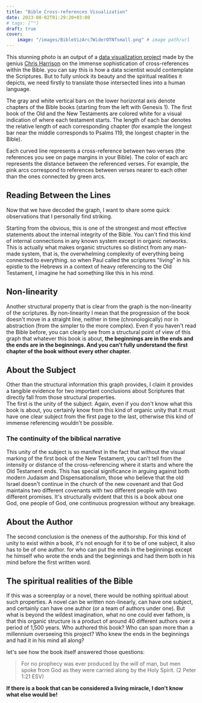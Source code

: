 ```yaml
---
title: "Bible Cross-references Visualization"
date: 2023-08-02T01:29:20+03:00
# tags: [""]
draft: true
cover:
    image: "/images/BibleVizArc7WiderOTNTsmall.png" # image path/url
---
```


This stunning photo is an output of a [data visualization project](https://www.chrisharrison.net/index.php/Visualizations/BinbleViz) made by the genius [Chris Harrison](https://www.chrisharrison.net/index.php) on the immense sophistication of cross-references within the Bible. you can say this is how a data scientist would contemplate the Scriptures. But to fully unlock its beauty and the spiritual realities it depicts, we need firstly to translate those intersected lines into a human language.

The gray and white vertical bars on the lower horizontal axis denote chapters of the Bible books (starting from the left with Genesis 1). The first book of the Old and the New Testaments are colored white for a visual indication of where each testament starts. The length of each bar denotes the relative length of each corresponding chapter (for example the longest bar near the middle corresponds to Psalms 119, the longest chapter in the Bible).

Each curved line represents a cross-reference between two verses (the references you see on page margins in your Bible). The color of each arc represents the distance between the referenced verses. For example, the pink arcs correspond to references between verses nearer to each other than the ones connected by green arcs.

## Reading Between the Lines
Now that we have decoded the graph, I want to share some quick observations that I personally find striking.

Starting from the obvious, this is one of the strongest and most effective statements about the internal integrity of the Bible. You can't find this kind of internal connections in any known system except in organic networks. This is actually what makes organic structures so distinct from any man-made system, that is, the overwhelming complexity of everything being connected to everything. so when Paul called the scriptures "*living*" in his epistle to the Hebrews in a context of heavy referencing to the Old Testament, I imagine he had something like this in his mind.

## Non-linearity
Another structural property that is clear from the graph is the non-linearity of the scriptures. By non-linearity I mean that the progression of the book doesn't move in a straight line, neither in time (chronologically) nor in abstraction (from the simpler to the more complex). Even if you haven't read the Bible before, you can clearly see from a structural point of view of this graph that whatever this book is about, **the beginnings are in the ends and the ends are in the beginnings. And you can't fully understand the first chapter of the book without every other chapter.** 

## About the Subject
Other than the structural information this graph provides, I claim it provides a tangible evidence for two important conclusions about Scriptures that directly fall from those structural properties.  
The first is the unity of the subject. Again, even if you don't know what this book is about, you certainly know from this kind of organic unity that it must have one clear subject from the first page to the last, otherwise this kind of immense referencing wouldn't be possible.

### The continuity of the biblical narrative
This unity of the subject is so manifest in the fact that without the visual marking of the first book of the New Testament, you can't tell from the intensity or distance of the cross-referencing where it starts and where the Old Testament ends. This has special significance in arguing against both modern Judaism and Dispensationalism, those who believe that the old Israel doesn't continue in the church of the new covenant and that God maintains two different covenants with two different people with two different promises. It's structurally evident that this is a book about one God, one people of God, one continuous progression without any breakage.

## About the Author
The second conclusion is the oneness of the authorship. For this kind of unity to exist within a book, it's not enough for it to be of one subject, it also has to be of one author. for who can put the ends in the beginnings except he himself who wrote the ends and the beginnings and had them both in his mind before the first written word.

## The spiritual realities of the Bible
If this was a screenplay or a novel, there would be nothing spiritual about such properties. A novel can be written non-linearly, can have one subject, and certainly can have one author (or a team of authors under one). But what is beyond the wildest imagination, what no one could ever fathom, is that this organic structure is a product of around 40 different authors over a period of 1,500 years. Who authored this book? Who can span more than a millennium overseeing this project? Who knew the ends in the beginnings and had it in his mind all along?

let's see how the book itself answered those questions:
> For no prophecy was ever produced by the will of man, but men spoke from God as they were carried along by the Holy Spirit. (2 Peter 1:21 ESV)

**If there is a book that can be considered a living miracle, I don't know what else would be!**


